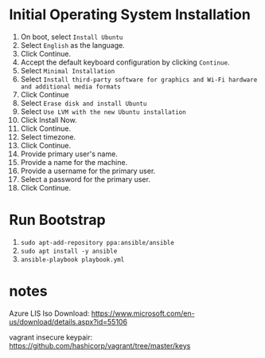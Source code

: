 # Initial Operating System Installation

1. On boot, select `Install Ubuntu`
2. Select `English` as the language.
3. Click Continue.
4. Accept the default keyboard configuration by clicking `Continue`.
5. Select `Minimal Installation`
6. Select `Install third-party software for graphics and Wi-Fi hardware and additional media formats`
7. Click Continue
8. Select `Erase disk and install Ubuntu`
9. Select `Use LVM with the new Ubuntu installation`
10. Click Install Now.
11. Click Continue.
12. Select timezone.
13. Click Continue.
14. Provide primary user's name.
15. Provide a name for the machine.
16. Provide a username for the primary user.
17. Select a password for the primary user.
18. Click Continue.

# Run Bootstrap

1. `sudo apt-add-repository ppa:ansible/ansible`
2. `sudo apt install -y ansible`
3. `ansible-playbook playbook.yml`


# notes
Azure LIS Iso Download: https://www.microsoft.com/en-us/download/details.aspx?id=55106

vagrant insecure keypair: https://github.com/hashicorp/vagrant/tree/master/keys